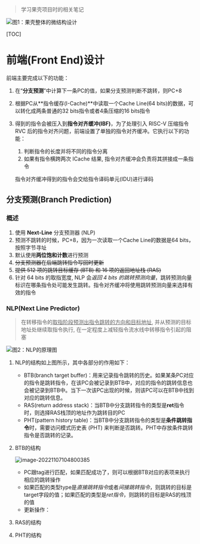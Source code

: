> 学习果壳项目时的相关笔记



![图1：果壳整体的微结构设计](https://s2.loli.net/2022/11/07/HRToyx8v9XMhSi5.png)

<!--more-->

[TOC]

# 前端(Front End)设计

前端主要完成以下的功能：

1. 在“**分支预测**”中计算下一条PC的值，如果分支预测判断不跳转，则PC+8
2. 根据PC从**指令缓存(I-Cache)**中读取一个Cache Line(64 bits)的数据，可以转化成两条普通的32 bits指令或者4条压缩的16 bits指令
3. 得到的指令会被压入到**指令对齐缓冲(IBF)**，为了处理引入 RISC-V 压缩指令 RVC 后的指令对齐问题，前端设置了单独的指令对齐缓冲。它执行以下的功能：
   1. 判断指令的长度并将不同的指令分离
   2. 如果有指令横跨两次 ICache 结果, 指令对齐缓冲会负责将其拼接成一条指令
   
   指令对齐缓冲得到的指令会交给指令译码单元(IDU)进行译码

## 分支预测(Branch Prediction)

### 概述

1. 使用 **Next-Line** 分支预测器 (NLP)
2. 预测不跳转的时候，PC+8，因为一次读取一个Cache Line的数据是64 bits，按照字节寻址
3. 默认使用**两位饱和计数**进行预测
4. ~~分支预测器在后端跳转指令写回时更新~~
5. ~~提供 512 项的跳转目标缓存 (BTB) 和 16 项的返回地址栈 (RAS)~~
6. 针对 64 bits 的取指宽度, NLP 会*返回 4 bits 的跳转预测向量*，跳转预测向量标识在哪条指令处可能发生跳转。指令对齐缓冲将使用跳转预测向量来选择有效的指令

### NLP(Next Line Predictor)

> 在转移指令的<u>取指阶段预测出指令跳转的方向和目标地址</u>, 并从预测的目标地址处继续取指令执行, 在一定程度上减轻指令流水线中转移指令引起的阻塞

![图2：NLP的原理图](https://s2.loli.net/2022/11/07/HSBR3mr61fo27td.png)

1. NLP的结构如上图所示，其中各部分的作用如下：

   - BTB(branch target buffer)：用来记录指令跳转的历史。如果某条PC对应的指令是跳转指令，在该PC会被记录到BTB中，对应的指令的跳转信息也会被记录到BTB中。当下一次该PC出现的时候，则该PC可以在BTB中找到对应的跳转信息。
   - RAS(return address stack)：当BTB中分支跳转指令的类型是**ret**指令时，则选择RAS栈顶的地址作为跳转目的PC
   - PHT(pattern history table)：当BTB中分支跳转指令的类型是**条件跳转指令**时，需要访问模式历史表 (PHT) 来判断是否跳转。PHT中存放条件跳转指令是否跳转的记录。

2. BTB的结构

   ![image-20221107104800385](https://s2.loli.net/2022/11/07/LWypxSu26etGsT9.png)

   - PC跟tag进行匹配，如果匹配成功了，则可以根据BTB对应的表项来执行相应的跳转操作
   - 如果匹配的类型type是*直接跳转指令*或者*间接跳转指令*，则跳转的目标是target字段的值；如果匹配的类型是*ret指令*，则跳转的目标是RAS的栈顶的值
   - 更新操作：

3. RAS的结构

4. PHT的结构